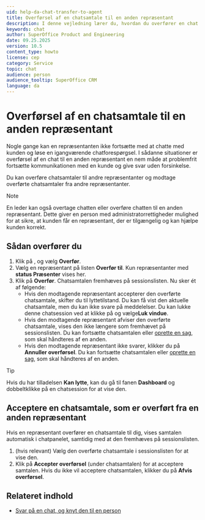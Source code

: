 ```yaml
---
uid: help-da-chat-transfer-to-agent
title: Overførsel af en chatsamtale til en anden repræsentant
description: I denne vejledning lærer du, hvordan du overfører en chat til en anden repræsentant.
keywords: chat
author: SuperOffice Product and Engineering
date: 09.25.2025
version: 10.5
content_type: howto
license: cep
category: Service
topic: chat
audience: person
audience_tooltip: SuperOffice CRM
language: da
---
```


# Overførsel af en chatsamtale til en anden repræsentant

Nogle gange kan en repræsentanten ikke fortsætte med at chatte med kunden og løse en igangværende chatforespørgsel. I sådanne situationer er overførsel af en chat til en anden repræsentant en nem måde at problemfrit fortsætte kommunikationen med en kunde og give svar uden forsinkelse.

Du kan overføre chatsamtaler til andre repræsentanter og modtage overførte chatsamtaler fra andre repræsentanter.

> [!NOTE]
> En leder kan også overtage chatten eller overføre chatten til en anden repræsentant. Dette giver en person med administratorrettigheder mulighed for at sikre, at kunden får en repræsentant, der er tilgængelig og kan hjælpe kunden korrekt.

## Sådan overfører du

1. Klik på <i class="ph ph-list" aria-label="Task menu"></i>, og vælg **Overfør**.
2. Vælg en repræsentant på listen **Overfør til**. Kun repræsentanter med **status Præsenter** vises her.
3. Klik på **Overfør**. Chatsamtalen fremhæves på sessionslisten. Nu sker ét af følgende:
    * Hvis den modtagende repræsentant accepterer den overførte chatsamtale, skifter du til lyttetilstand. Du kan få vist den aktuelle chatsamtale, men du kan ikke svare på meddelelser. Du kan lukke denne chatsession ved at klikke på <i class="ph ph-list" aria-label="Task menu"></i> og vælge**Luk vindue**.
    * Hvis den modtagende repræsentant afviser den overførte chatsamtale, vises den ikke længere som fremhævet på sessionslisten. Du kan fortsætte chatsamtalen eller [oprette en sag][1], som skal håndteres af en anden.
    * Hvis den modtagende repræsentant ikke svarer, klikker du på **Annuller overførsel**. Du kan fortsætte chatsamtalen eller [oprette en sag][1], som skal håndteres af en anden.

> [!TIP]
> Hvis du har tilladelsen **Kan lytte**, kan du gå til fanen **Dashboard** og dobbeltklikke på en chatsession for at vise den.

## Acceptere en chatsamtale, som er overført fra en anden repræsentant

Hvis en repræsentant overfører en chatsamtale til dig, vises samtalen automatisk i chatpanelet, samtidig med at den fremhæves på sessionslisten.

1. (hvis relevant) Vælg den overførte chatsamtale i sessionslisten for at vise den.
2. Klik på **Accepter overførsel** (under chatsamtalen) for at acceptere samtalen. Hvis du ikke vil acceptere chatsamtalen, klikker du på **Afvis overførsel**.

## Relateret indhold

* [Svar på en chat, og knyt den til en person][2]

<!-- Referenced links -->
[1]: create-request.md
[2]: respond.md
